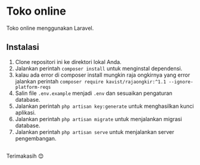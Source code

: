 # Toko online

Toko online menggunakan Laravel.

## Instalasi

1. Clone repositori ini ke direktori lokal Anda.
2. Jalankan perintah `composer install` untuk menginstal dependensi.
3. kalau ada error di composer install mungkin raja ongkirnya yang error jalankan perintah `composer require kavist/rajaongkir:^1.1 --ignore-platform-reqs`
4. Salin file `.env.example` menjadi `.env` dan sesuaikan pengaturan database.
5. Jalankan perintah `php artisan key:generate` untuk menghasilkan kunci aplikasi.
6. Jalankan perintah `php artisan migrate` untuk menjalankan migrasi database.
7. Jalankan perintah `php artisan serve` untuk menjalankan server pengembangan.


## 

Terimakasih 😊